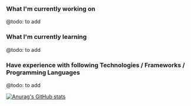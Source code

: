 ### What I'm currently working on
@todo: to add

### What I'm currently learning
@todo: to add

### Have experience with following Technologies / Frameworks / Programming Languages
@todo: to add

[![Anurag's GitHub stats](https://github-readme-stats.vercel.app/api?username=MhouneyLH)](https://github.com/anuraghazra/github-readme-stats)
